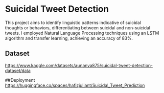 # Suicidal Tweet Detection 

This project aims to identify linguistic patterns indicative of suicidal thoughts or behaviors, differentiating between suicidal and non-suicidal tweets. I employed Natural Language Processing techniques using an LSTM algorithm and transfer learning, achieving an accuracy of 83%.

## Dataset 
https://www.kaggle.com/datasets/aunanya875/suicidal-tweet-detection-dataset/data

##Deployment
https://huggingface.co/spaces/hafizjuliant/Suicidal_Tweet_Prediction
